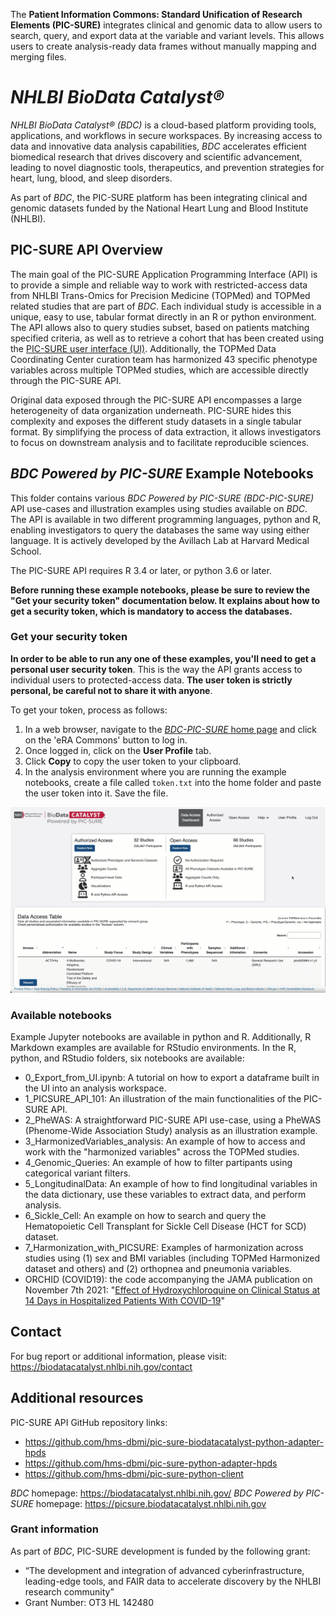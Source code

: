 The **Patient Information Commons: Standard Unification of Research Elements (PIC-SURE)** integrates clinical and genomic data to allow users to search, query, and export data at the variable and variant levels. This allows users to create analysis-ready data frames without manually mapping and merging files. 

# *NHLBI BioData Catalyst®*
*NHLBI BioData Catalyst® (BDC)* is a cloud-based platform providing tools, applications, and workflows in secure workspaces. By increasing access to data and innovative data analysis capabilities, *BDC* accelerates efficient biomedical research that drives discovery and scientific advancement, leading to novel diagnostic tools, therapeutics, and prevention strategies for heart, lung, blood, and sleep disorders.

As part of *BDC*, the PIC-SURE platform has been integrating clinical and genomic datasets funded by the National Heart Lung and Blood Institute (NHLBI). 

## PIC-SURE API Overview
The main goal of the PIC-SURE Application Programming Interface (API) is to provide a simple and reliable way to work with restricted-access data from NHLBI Trans-Omics for Precision Medicine (TOPMed) and TOPMed related studies that are part of *BDC*. Each individual study is accessible in a unique, easy to use, tabular format directly in an R or python environment. The API allows also to query studies subset, based on patients matching specified criteria, as well as to retrieve a cohort that has been created using the [PIC-SURE user interface (UI)](https://picsure.biodatacatalyst.nhlbi.nih.gov). Additionally, the TOPMed Data Coordinating Center curation team has harmonized 43 specific phenotype variables across multiple TOPMed studies, which are  accessible directly through the PIC-SURE API. 

Original data exposed through the PIC-SURE API encompasses a large heterogeneity of data organization underneath. PIC-SURE hides this complexity and exposes the different study datasets in a single tabular format. By simplifying the process of data extraction, it allows investigators to focus on downstream analysis and to facilitate reproducible sciences.

## *BDC Powered by PIC-SURE* Example Notebooks
This folder contains various *BDC Powered by PIC-SURE (BDC-PIC-SURE)* API use-cases and illustration examples using studies available on *BDC*. The API is available in two different programming languages, python and R, enabling investigators to query the databases the same way using either language. It is actively developed by the Avillach Lab at Harvard Medical School.

The PIC-SURE API requires R 3.4 or later, or python 3.6 or later.

**Before running these example notebooks, please be sure to review the "Get your security token" documentation below. It explains about how to get a security token, which is mandatory to access the databases.**

### Get your security token

**In order to be able to run any one of these examples, you'll need to get a personal user security token**. This is the way the API grants access to individual users to protected-access data. **The user token is strictly personal, be careful not to share it with anyone**.

To get your token, process as follows:
1. In a web browser, navigate to the [*BDC-PIC-SURE* home page](https://picsure.biodatacatalyst.nhlbi.nih.gov/) and click on the 'eRA Commons' button to log in.
2. Once logged in, click on the **User Profile** tab.
3. Click **Copy** to copy the user token to your clipboard.
4. In the analysis environment where you are running the example notebooks, create a file called `token.txt` into the home folder and paste the user token into it. Save the file.
<img src="imgs/get_your_token.gif">

### Available notebooks

Example Jupyter notebooks are available in python and R. Additionally, R Markdown examples are available for RStudio environments. In the R, python, and RStudio folders, six notebooks are available:
- 0_Export_from_UI.ipynb: A tutorial on how to export a dataframe built in the UI into an analysis workspace.
- 1_PICSURE_API_101: An illustration of the main functionalities of the PIC-SURE API.
- 2_PheWAS: A straightforward PIC-SURE API use-case, using a PheWAS (Phenome-Wide Association Study) analysis as an illustration example.
- 3_HarmonizedVariables_analysis: An example of how to access and work with the "harmonized variables" across the TOPMed studies.
- 4_Genomic_Queries: An example of how to filter partipants using categorical variant filters. 
- 5_LongitudinalData: An example of how to find longitudinal variables in the data dictionary, use these variables to extract data, and perform analysis. 
- 6_Sickle_Cell: An example on how to search and query the Hematopoietic Cell Transplant for Sickle Cell Disease (HCT for SCD) dataset.
- 7_Harmonization_with_PICSURE: Examples of harmonization across studies using (1) sex and BMI variables (including TOPMed Harmonized dataset and others) and (2) orthopnea and pneumonia variables.
- ORCHID (COVID19): the code accompanying the JAMA publication on November 7th 2021: "[Effect of Hydroxychloroquine on Clinical Status at 14 Days in Hospitalized Patients With COVID-19](https://jamanetwork.com/journals/jama/fullarticle/2772922)"

## Contact
For bug report or additional information, please visit: https://biodatacatalyst.nhlbi.nih.gov/contact

## Additional resources

PIC-SURE API GitHub repository links:
* https://github.com/hms-dbmi/pic-sure-biodatacatalyst-python-adapter-hpds
* https://github.com/hms-dbmi/pic-sure-python-adapter-hpds
* https://github.com/hms-dbmi/pic-sure-python-client

*BDC* homepage: https://biodatacatalyst.nhlbi.nih.gov/
*BDC Powered by PIC-SURE* homepage: https://picsure.biodatacatalyst.nhlbi.nih.gov

### Grant information
As part of *BDC*, PIC-SURE development is funded by the following grant:
- “The development and integration of advanced cyberinfrastructure, leading-edge tools, and FAIR data to accelerate discovery by the NHLBI research community”
- Grant Number: OT3 HL 142480
